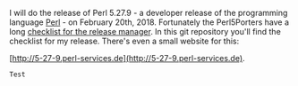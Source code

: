 I will do the release of Perl 5.27.9 - a developer release of the programming language [Perl](http://perl.org) - on February 20th, 2018.
Fortunately the Perl5Porters have a long [checklist for the release manager](https://metacpan.org/pod/distribution/perl/Porting/release_managers_guide.pod). In this git repository you'll find the checklist for my release. There's even a small website for this:

[http://5-27-9.perl-services.de](http://5-27-9.perl-services.de).

    Test
